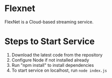 # Flexnet
FlexNet is a Cloud-based streaming service. 

# Steps to Start Service
1. Download the latest code from the repository
1. Configure Node if not installed already
1. Run "npm install" to install dependencies
1. To start service on localhost, run `node index.js`


